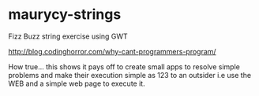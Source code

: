 maurycy-strings
===============

Fizz Buzz string exercise using GWT

http://blog.codinghorror.com/why-cant-programmers-program/

How true... this shows it pays off to create small apps to resolve simple problems and make their execution simple as 123 to an outsider i.e use the WEB and a simple web page to execute it.
